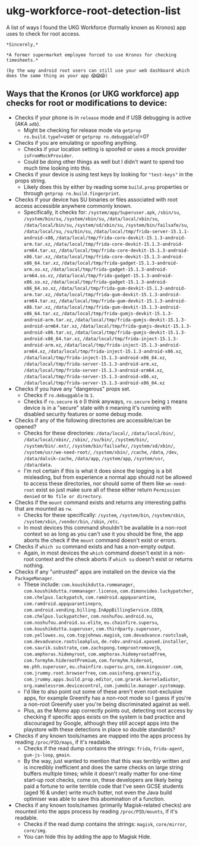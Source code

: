 # ukg-workforce-root-detection-list
A list of ways I found the UKG Workforce (formally known as Kronos) app uses to check for root access.

```
*Sincerely,*

*A former supermarket employee forced to use Kronos for checking timesheets.*

(by the way android root users can still use your web dashboard which does the same thing as your app 😱😱😱)
```

## Ways that the Kronos (or UKG workforce) app checks for root or modifications to device:
- Checks if your phone is in `release` mode and if USB debugging is active (AKA `adb`).
	- Might be checking for release mode via `getprop ro.build.type`!=user or `getprop ro.debuggable`!=0?
- Checks if you are emulating or spoofing anything.
	- Checks if your location setting is spoofed or uses a mock provider `isFromMockProvider`.
	- Could be doing other things as well but I didn't want to spend too much time looking into this.
- Checks if your device is using test keys by looking for `"test-keys"` in the props string. 
	- Likely does this by either by reading some `build.prop` properties or through `getprop ro.build.fingerprint`.
- Checks if your device has SU binaries or files associated with root access accessible anywhere commonly known.
	- Specifically, it checks for: `/system/app/Superuser.apk`, `/sbin/su`, `/system/bin/su`, `/system/xbin/su`, `/data/local/xbin/su`, `/data/local/bin/su`, `/system/sd/xbin/su`, `/system/bin/failsafe/su`, `/data/local/su`, `/su/bin/su`, `/data/local/tmp/frida-server-15.1.1-android-x86`, `/data/local/tmp/frida-core-devkit-15.1.3-android-arm.tar.xz`, `/data/local/tmp/frida-core-devkit-15.1.3-android-arm64.tar.xz`, `/data/local/tmp/frida-core-devkit-15.1.3-android-x86.tar.xz`, `/data/local/tmp/frida-core-devkit-15.1.3-android-x86_64.tar.xz`, `/data/local/tmp/frida-gadget-15.1.3-android-arm.so.xz`, `/data/local/tmp/frida-gadget-15.1.3-android-arm64.so.xz`, `/data/local/tmp/frida-gadget-15.1.3-android-x86.so.xz`, `/data/local/tmp/frida-gadget-15.1.3-android-x86_64.so.xz`, `/data/local/tmp/frida-gum-devkit-15.1.3-android-arm.tar.xz`, `/data/local/tmp/frida-gum-devkit-15.1.3-android-arm64.tar.xz`, `/data/local/tmp/frida-gum-devkit-15.1.3-android-x86.tar.xz`, `/data/local/tmp/frida-gum-devkit-15.1.3-android-x86_64.tar.xz`, `/data/local/tmp/frida-gumjs-devkit-15.1.3-android-arm.tar.xz`, `/data/local/tmp/frida-gumjs-devkit-15.1.3-android-arm64.tar.xz`, `/data/local/tmp/frida-gumjs-devkit-15.1.3-android-x86.tar.xz`, `/data/local/tmp/frida-gumjs-devkit-15.1.3-android-x86_64.tar.xz`, `/data/local/tmp/frida-inject-15.1.3-android-arm.xz`, `/data/local/tmp/frida-inject-15.1.3-android-arm64.xz`, `/data/local/tmp/frida-inject-15.1.3-android-x86.xz`, `/data/local/tmp/frida-inject-15.1.3-android-x86_64.xz`, `/data/local/tmp/frida-server-15.1.3-android-arm.xz`, `/data/local/tmp/frida-server-15.1.3-android-arm64.xz`, `/data/local/tmp/frida-server-15.1.3-android-x86.xz`, `/data/local/tmp/frida-server-15.1.3-android-x86_64.xz`
- Checks if you have any "dangerous" props set.
	- Checks if `ro.debuggable` is `1`.
	- Checks if `ro.secure` is `0` (I think anyways, `ro.secure` being `1` means device is in a "secure" state with `0` meaning it's running with disabled security features or some debug mode.
- Checks if any of the following directories are accessible/can be opened?
	- Checks for these directories: `/data/local/`, `/data/local/bin/`, `/data/local/xbin/`, `/sbin/`, `/su/bin/`, `/system/bin/`, `/system/bin/.ext/`, `/system/bin/failsafe/`, `/system/sd/xbin/`, `/system/usr/we-need-root/`, `/system/xbin/`, `/cache`, `/data`, `/dev`, `/data/dalvik-cache`, `/data/app`, `/system/app`, `/system/usr`, `/data/data`.
	- I'm not certain if this is what it does since the logging is a bit misleading, but from experience a normal app should not be allowed to access these directories, nor should some of them like `we-need-root` exist so just make sure all of these either return `Permission denied` or `No file or directory`.
- Checks if the `mount` command exists and returns any interesting paths that are mounted as `rw`.
	- Checks for these specifically: `/system`, `/system/bin`, `/system/sbin`, `/system/xbin`, `/vendor/bin`, `/sbin`, `/etc`.
	- In most devices this command shouldn't be available in a non-root context so as long as you can't use it you should be fine, the app aborts the check if the `mount` command doesn't exist or errors.
- Checks if `which su` command exists and has a non-empty output.
	- Again, in most devices the `which` command doesn't exist in a non-root context and the check aborts if `which su` doesn't exist or returns nothing.
- Checks if any "untrusted" apps are installed on the device via the `PackageManager`.
	- These include: `com.koushikdutta.rommanager`, `com.koushikdutta.rommanager.license`, `com.dimonvideo.luckypatcher`, `com.chelpus.lackypatch`, `com.ramdroid.appquarantine`, `com.ramdroid.appquarantinepro`, `com.android.vending.billing.InAppBillingService.COIN`, `com.chelpus.luckypatcher`, `com.noshufou.android.su`, `com.noshufou.android.su.elite`, `eu.chainfire.supersu`, `com.koushikdutta.superuser`, `com.thirdparty.superuser`, `com.yellowes.su`, `com.topjohnwu.magisk`, `com.devadvance.rootcloak`, `com.devadvance.rootcloakplus`, `de.robv.android.xposed.installer`, `com.saurik.substrate`, `com.zachspong.temprootremovejb`, `com.amphoras.hidemyroot`, `com.amphoras.hidemyrootadfree`, `com.formyhm.hiderootPremium`, `com.formyhm.hideroot`, `me.phh.superuser`, `eu.chainfire.supersu.pro`, `com.kingouser.com`, `com.jrummy.root.browserfree`, `com.oasisfeng.greenifiy`, `com.jrummy.apps.build.prop.editor`, `com.grarak.kerneladiutor`, `org.namelessrom.devicecontrol`, `com.jumobile.manager.systemapp`.
	- I'd like to also point out some of these aren't even root-exclusive apps, for example Greenify has a non-root mode so I guess if you're a non-root Greenify user you're being discriminated against as well.
 	- Plus, as the Momo app correctly points out, detecting root access by checking if specific apps exists on the system is bad practice and discouraged by Google, although they still accept apps into the playstore with these detections in place so double standards? 
- Checks if any known tools/names are mapped into the apps process by reading `/proc/PID/maps`, if it's readable.
	- Checks if the read dump contains the strings: `frida`, `frida-agent`, `gum-js-loop`, `gmain`.
	- By the way, just wanted to mention that this was terribly written and is incredibly inefficient and does the same checks on large string buffers multiple times; while it doesn't really matter for one-time start-up root checks, come on, these developers are likely being paid a fortune to write terrible code that I've seen GCSE students (aged 16 & under) write much butter, not even the Java build optimiser was able to save this abomination of a function.
- Checks if any known tools/names (primarily Magisk-related checks) are mounted into the apps process by reading `/proc/PID/mounts`, if it's readable.
	- Checks if the read dump contains the strings: `magisk`, `core/mirror`, `core/img`.
	- You can hide this by adding the app to Magisk Hide.
